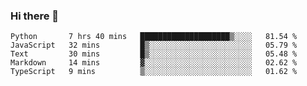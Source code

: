 ### Hi there 👋


<!--START_SECTION:waka-->
```text
Python       7 hrs 40 mins   ████████████████████▒░░░░   81.54 % 
JavaScript   32 mins         █▒░░░░░░░░░░░░░░░░░░░░░░░   05.79 % 
Text         30 mins         █▒░░░░░░░░░░░░░░░░░░░░░░░   05.48 % 
Markdown     14 mins         ▓░░░░░░░░░░░░░░░░░░░░░░░░   02.62 % 
TypeScript   9 mins          ▒░░░░░░░░░░░░░░░░░░░░░░░░   01.62 % 
```
<!--END_SECTION:waka-->
<!--
**jimtje/jimtje** is a ✨ _special_ ✨ repository because its `README.md` (this file) appears on your GitHub profile.


Here are some ideas to get you started:

- 🔭 I’m currently working on ...
- 🌱 I’m currently learning ...
- 👯 I’m looking to collaborate on ...
- 🤔 I’m looking for help with ...
- 💬 Ask me about ...
- 📫 How to reach me: ...
- 😄 Pronouns: ...
- ⚡ Fun fact: ...
-->
